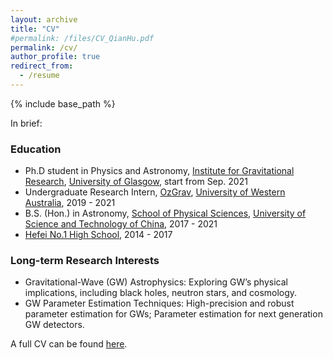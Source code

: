 ```yaml
---
layout: archive
title: "CV"
#permalink: /files/CV_QianHu.pdf
permalink: /cv/
author_profile: true
redirect_from:
  - /resume
---
```


{% include base_path %}

In brief: 

### Education

* Ph.D student in Physics and Astronomy, [Institute for Gravitational Research](http://www.physics.gla.ac.uk/igr/index.php), [University of Glasgow](https://www.gla.ac.uk), start from Sep. 2021
* Undergraduate Research Intern, [OzGrav](https://www.gravity.uwa.edu.au), [University of Western Australia](https://www.uwa.edu.au), 2019 - 2021
* B.S. (Hon.) in Astronomy, [School of Physical Sciences](http://en.physics.ustc.edu.cn), [University of Science and Technology of China](http://en.ustc.edu.cn), 2017 - 2021
* [Hefei No.1 High School](http://www.hfyz.net/index/), 2014 - 2017

### Long-term Research Interests

* Gravitational-Wave (GW) Astrophysics: Exploring GW’s physical implications, including black holes, neutron stars, and cosmology.
* GW Parameter Estimation Techniques: High-precision and robust parameter estimation for GWs; Parameter estimation for next generation GW detectors.

A full CV can be found [here](marinerq.github.io/files/CV_QianHu.pdf).
